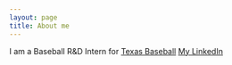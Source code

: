 ```yaml
---
layout: page
title: About me
---
```


I am a Baseball R&D Intern for [Texas Baseball](https://github.com/texasbaseball)
[My LinkedIn](https://www.linkedin.com/in/miles-okamoto/)
